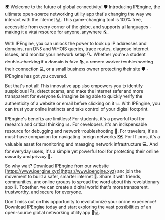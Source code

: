 🌍 Welcome to the future of global connectivity! 🛡️ Introducing IPEngine, the ultimate open-source networking utility app that's changing the way we interact with the internet 💻. This game-changing tool is 100% free, accessible from every corner of the globe, and supports all languages - making it a vital resource for anyone, anywhere 🌎.

With IPEngine, you can unlock the power to look up IP addresses and domains, run DNS and WHOIS queries, trace routes, diagnose internet issues, and monitor your network setup 🔍. Whether you're a student double-checking if a domain is fake 📚, a remote worker troubleshooting their connection 💻, or a small business owner protecting their site 🛡️ - IPEngine has got you covered.

But that's not all! This innovative app also empowers you to identify suspicious IPs, detect scams, and make the internet safer and more transparent for everyone 🔒. Imagine being able to quickly verify the authenticity of a website or email before clicking on it 💥. With IPEngine, you can trust your online instincts and take control of your digital footprint.

IPEngine's benefits are limitless! For students, it's a powerful tool for research and critical thinking 📊. For developers, it's an indispensable resource for debugging and network troubleshooting 🔧. For travelers, it's a must-have companion for navigating foreign networks 🗺️. For IT pros, it's a valuable asset for monitoring and managing network infrastructure 💻. And for everyday users, it's a simple yet powerful tool for protecting their online security and privacy 💪.

So why wait? Download IPEngine from our website [https://www.ipengine.xyz](https://www.ipengine.xyz) and join the movement to build a safer, smarter internet 🚀. Share it with friends, communities, and online groups to spread the word about this revolutionary app 🔁. Together, we can create a digital world that's more transparent, trustworthy, and secure for everyone.

Don't miss out on this opportunity to revolutionize your online experience! Download IPEngine today and start exploring the vast possibilities of an open-source global networking utility app 🚀💻.